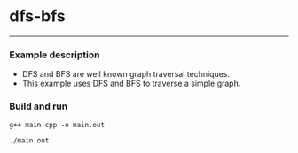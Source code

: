 # dfs-bfs

---

### Example description
- DFS and BFS are well known graph traversal techniques.
- This example uses DFS and BFS to traverse a simple graph.

### Build and run
```shell
g++ main.cpp -o main.out

./main.out
```
